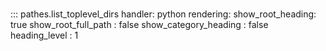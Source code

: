# 
::: pathes.list_toplevel_dirs
    handler: python
    rendering:
      show_root_heading: true
      show_root_full_path : false
      show_category_heading : false
      heading_level : 1